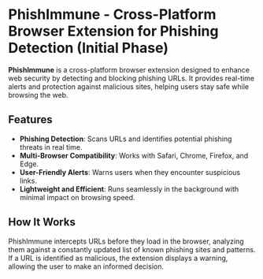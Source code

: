 # PhishImmune - Cross-Platform Browser Extension for Phishing Detection (Initial Phase)


**PhishImmune** is a cross-platform browser extension designed to enhance web security by detecting and blocking phishing URLs. It provides real-time alerts and protection against malicious sites, helping users stay safe while browsing the web.

## Features

- **Phishing Detection**: Scans URLs and identifies potential phishing threats in real time.
- **Multi-Browser Compatibility**: Works with Safari, Chrome, Firefox, and Edge.
- **User-Friendly Alerts**: Warns users when they encounter suspicious links.
- **Lightweight and Efficient**: Runs seamlessly in the background with minimal impact on browsing speed.

## How It Works

PhishImmune intercepts URLs before they load in the browser, analyzing them against a constantly updated list of known phishing sites and patterns. If a URL is identified as malicious, the extension displays a warning, allowing the user to make an informed decision.
